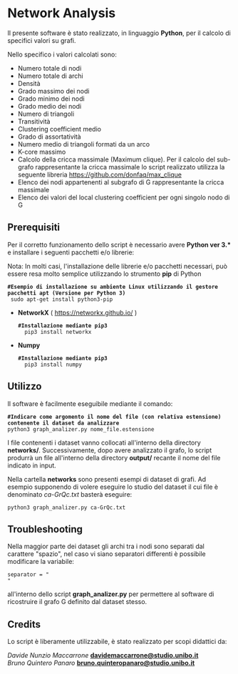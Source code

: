 # Network Analysis

Il presente software è stato realizzato, in linguaggio **Python**, per il calcolo di specifici valori su grafi.

Nello specifico i valori calcolati sono:

- Numero totale di nodi
- Numero totale di archi
- Densità
- Grado massimo dei nodi
- Grado minimo dei nodi
- Grado medio dei nodi
- Numero di triangoli
- Transitività
- Clustering coefficient medio
- Grado di assortatività
- Numero medio di triangoli formati da un arco
- K-core massimo
- Calcolo della cricca massimale (Maximum clique). Per il calcolo del sub-grafo rappresentante la cricca massimale lo script realizzato utilizza la seguente libreria https://github.com/donfaq/max_clique
- Elenco dei nodi appartenenti al subgrafo di G rappresentante la cricca massimale
- Elenco dei valori del local clustering coefficient per ogni singolo nodo di G

## Prerequisiti

Per il corretto funzionamento dello script è necessario avere <b>Python ver 3.* </b> e installare i seguenti pacchetti e/o librerie:

Nota: In molti casi, l'installazione delle librerie e/o pacchetti necessari, può essere resa molto semplice utilizzando lo strumento **pip** di Python

 <pre><code><b>#Esempio di installazione su ambiente Linux utilizzando il gestore pacchetti apt (Versione per Python 3)</b>
 sudo apt-get install python3-pip</code></pre>



- **NetworkX** ( https://networkx.github.io/ )

    <pre><code><b>#Installazione mediante pip3</b>
    pip3 install networkx</code></pre>

- **Numpy**
    <pre><code><b>#Installazione mediante pip3</b>
    pip3 install numpy</code></pre>

## Utilizzo
Il software è facilmente eseguibile mediante il comando:
<pre><code><b>#Indicare come argomento il nome del file (con relativa estensione) contenente il dataset da analizzare</b>
python3 graph_analizer.py nome_file.estensione </code></pre>

I file contenenti i dataset vanno collocati all'interno della directory <b>networks/</b>. Successivamente, dopo avere analizzato il grafo, lo script produrrà un file all'interno della directory <b>output/</b> recante il nome del file indicato in input.

Nella cartella <b>networks</b> sono presenti esempi di dataset di grafi.
Ad esempio supponendo di volere eseguire lo studio del dataset il cui file è denominato <i>ca-GrQc.txt</i> basterà eseguire:
<pre><code>python3 graph_analizer.py ca-GrQc.txt</code></pre>

## Troubleshooting
Nella maggior parte dei dataset gli archi tra i nodi sono separati dal carattere "spazio", nel caso vi siano separatori differenti è possibile modificare la variabile: <pre><code>separator = " "</code></pre> all'interno dello script <b>graph_analizer.py</b> per permettere al software di ricostruire il grafo G definito dal dataset stesso.

## Credits
Lo script è liberamente utilizzabile, è stato realizzato per scopi didattici da:

<i>Davide Nunzio Maccarrone</i>  <b>davidemaccarrone@studio.unibo.it</b><br>
<i>Bruno Quintero Panaro</i> <b>bruno.quinteropanaro@studio.unibo.it</b>
